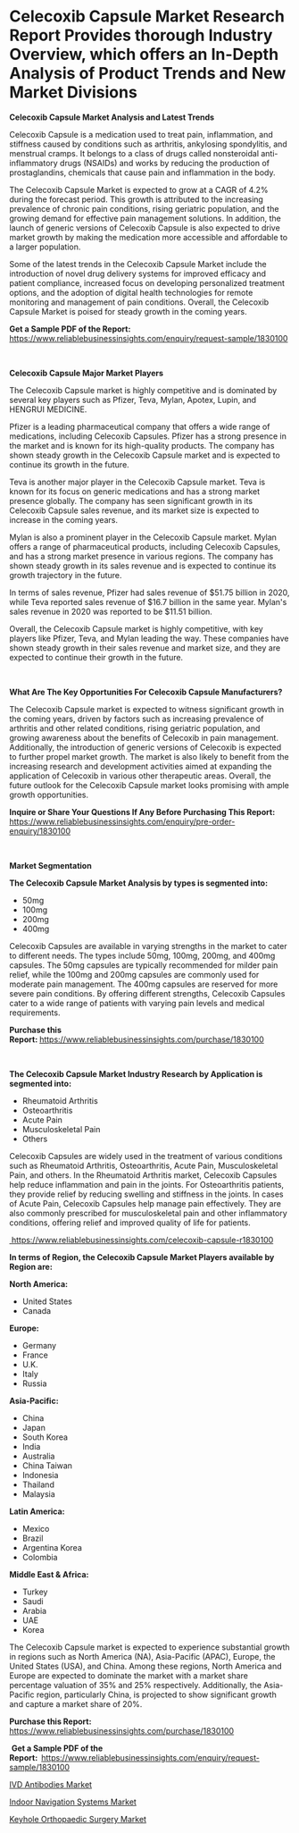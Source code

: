 <p><h1>Celecoxib Capsule Market Research Report Provides thorough Industry Overview, which offers an In-Depth Analysis of Product Trends and New Market Divisions</h1></p><p><strong>Celecoxib Capsule Market Analysis and Latest Trends</strong></p>
<p><p>Celecoxib Capsule is a medication used to treat pain, inflammation, and stiffness caused by conditions such as arthritis, ankylosing spondylitis, and menstrual cramps. It belongs to a class of drugs called nonsteroidal anti-inflammatory drugs (NSAIDs) and works by reducing the production of prostaglandins, chemicals that cause pain and inflammation in the body.</p><p>The Celecoxib Capsule Market is expected to grow at a CAGR of 4.2% during the forecast period. This growth is attributed to the increasing prevalence of chronic pain conditions, rising geriatric population, and the growing demand for effective pain management solutions. In addition, the launch of generic versions of Celecoxib Capsule is also expected to drive market growth by making the medication more accessible and affordable to a larger population.</p><p>Some of the latest trends in the Celecoxib Capsule Market include the introduction of novel drug delivery systems for improved efficacy and patient compliance, increased focus on developing personalized treatment options, and the adoption of digital health technologies for remote monitoring and management of pain conditions. Overall, the Celecoxib Capsule Market is poised for steady growth in the coming years.</p></p>
<p><strong>Get a Sample PDF of the Report:&nbsp;</strong> <a href="https://www.reliablebusinessinsights.com/enquiry/request-sample/1830100">https://www.reliablebusinessinsights.com/enquiry/request-sample/1830100</a></p>
<p>&nbsp;</p>
<p><strong>Celecoxib Capsule Major Market Players</strong></p>
<p><p>The Celecoxib Capsule market is highly competitive and is dominated by several key players such as Pfizer, Teva, Mylan, Apotex, Lupin, and HENGRUI MEDICINE.</p><p>Pfizer is a leading pharmaceutical company that offers a wide range of medications, including Celecoxib Capsules. Pfizer has a strong presence in the market and is known for its high-quality products. The company has shown steady growth in the Celecoxib Capsule market and is expected to continue its growth in the future.</p><p>Teva is another major player in the Celecoxib Capsule market. Teva is known for its focus on generic medications and has a strong market presence globally. The company has seen significant growth in its Celecoxib Capsule sales revenue, and its market size is expected to increase in the coming years.</p><p>Mylan is also a prominent player in the Celecoxib Capsule market. Mylan offers a range of pharmaceutical products, including Celecoxib Capsules, and has a strong market presence in various regions. The company has shown steady growth in its sales revenue and is expected to continue its growth trajectory in the future.</p><p>In terms of sales revenue, Pfizer had sales revenue of $51.75 billion in 2020, while Teva reported sales revenue of $16.7 billion in the same year. Mylan's sales revenue in 2020 was reported to be $11.51 billion.</p><p>Overall, the Celecoxib Capsule market is highly competitive, with key players like Pfizer, Teva, and Mylan leading the way. These companies have shown steady growth in their sales revenue and market size, and they are expected to continue their growth in the future.</p></p>
<p>&nbsp;</p>
<p><strong>What Are The Key Opportunities For Celecoxib Capsule Manufacturers?</strong></p>
<p><p>The Celecoxib Capsule market is expected to witness significant growth in the coming years, driven by factors such as increasing prevalence of arthritis and other related conditions, rising geriatric population, and growing awareness about the benefits of Celecoxib in pain management. Additionally, the introduction of generic versions of Celecoxib is expected to further propel market growth. The market is also likely to benefit from the increasing research and development activities aimed at expanding the application of Celecoxib in various other therapeutic areas. Overall, the future outlook for the Celecoxib Capsule market looks promising with ample growth opportunities.</p></p>
<p><strong>Inquire or Share Your Questions If Any Before Purchasing This Report:</strong> <a href="https://www.reliablebusinessinsights.com/enquiry/pre-order-enquiry/1830100">https://www.reliablebusinessinsights.com/enquiry/pre-order-enquiry/1830100</a></p>
<p>&nbsp;</p>
<p><strong>Market Segmentation</strong></p>
<p><strong>The Celecoxib Capsule Market Analysis by types is segmented into:</strong></p>
<p><ul><li>50mg</li><li>100mg</li><li>200mg</li><li>400mg</li></ul></p>
<p><p>Celecoxib Capsules are available in varying strengths in the market to cater to different needs. The types include 50mg, 100mg, 200mg, and 400mg capsules. The 50mg capsules are typically recommended for milder pain relief, while the 100mg and 200mg capsules are commonly used for moderate pain management. The 400mg capsules are reserved for more severe pain conditions. By offering different strengths, Celecoxib Capsules cater to a wide range of patients with varying pain levels and medical requirements.</p></p>
<p><strong>Purchase this Report:&nbsp;</strong><a href="https://www.reliablebusinessinsights.com/purchase/1830100">https://www.reliablebusinessinsights.com/purchase/1830100</a></p>
<p>&nbsp;</p>
<p><strong>The Celecoxib Capsule Market Industry Research by Application is segmented into:</strong></p>
<p><ul><li>Rheumatoid Arthritis</li><li>Osteoarthritis</li><li>Acute Pain</li><li>Musculoskeletal Pain</li><li>Others</li></ul></p>
<p><p>Celecoxib Capsules are widely used in the treatment of various conditions such as Rheumatoid Arthritis, Osteoarthritis, Acute Pain, Musculoskeletal Pain, and others. In the Rheumatoid Arthritis market, Celecoxib Capsules help reduce inflammation and pain in the joints. For Osteoarthritis patients, they provide relief by reducing swelling and stiffness in the joints. In cases of Acute Pain, Celecoxib Capsules help manage pain effectively. They are also commonly prescribed for musculoskeletal pain and other inflammatory conditions, offering relief and improved quality of life for patients.</p></p>
<p><a href="https://www.reliablebusinessinsights.com/celecoxib-capsule-r1830100">&nbsp;https://www.reliablebusinessinsights.com/celecoxib-capsule-r1830100</a></p>
<p><strong>In terms of Region, the Celecoxib Capsule Market Players available by Region are:</strong></p>
<p>
    <p> <strong> North America: </strong>
        <ul>
            <li>United States</li>
            <li>Canada</li>
        </ul>
        </p> 
    <p> <strong> Europe: </strong>
        <ul>
            <li>Germany</li>
            <li>France</li>
            <li>U.K.</li>
            <li>Italy</li>
            <li>Russia</li>
        </ul>
        </p> 
    <p> <strong> Asia-Pacific: </strong>
        <ul>
            <li>China</li>
            <li>Japan</li>
            <li>South Korea</li>
            <li>India</li>
            <li>Australia</li>
            <li>China Taiwan</li>
            <li>Indonesia</li>
            <li>Thailand</li>
            <li>Malaysia</li>
        </ul>
        </p> 
    <p> <strong> Latin America: </strong>
        <ul>
            <li>Mexico</li>
            <li>Brazil</li>
            <li>Argentina Korea</li>
            <li>Colombia</li>
        </ul>
        </p> 
    <p> <strong> Middle East & Africa: </strong>
        <ul>
            <li>Turkey</li>
            <li>Saudi</li>
            <li>Arabia</li>
            <li>UAE</li>
            <li>Korea</li>
        </ul>
    </p>
    </p>
<p><p>The Celecoxib Capsule market is expected to experience substantial growth in regions such as North America (NA), Asia-Pacific (APAC), Europe, the United States (USA), and China. Among these regions, North America and Europe are expected to dominate the market with a market share percentage valuation of 35% and 25% respectively. Additionally, the Asia-Pacific region, particularly China, is projected to show significant growth and capture a market share of 20%.</p></p>
<p><strong>Purchase this Report: </strong><a href="https://www.reliablebusinessinsights.com/purchase/1830100">https://www.reliablebusinessinsights.com/purchase/1830100</a></p>
<p>&nbsp;<strong>Get a Sample PDF of the Report:&nbsp;&nbsp;</strong><a href="https://www.reliablebusinessinsights.com/enquiry/request-sample/1830100">https://www.reliablebusinessinsights.com/enquiry/request-sample/1830100</a></p>
<p><strong></strong></p>
<p><p><a href="https://github.com/NaomieConner2023/Market-Research-Report-List-1/blob/main/ivd-antibodies-market.md">IVD Antibodies Market</a></p><p><a href="https://github.com/EbonyHane1955/Market-Research-Report-List-2/blob/main/indoor-navigation-systems-market.md">Indoor Navigation Systems Market</a></p><p><a href="https://github.com/iprahimabdulrahmman/Market-Research-Report-List-1/blob/main/keyhole-orthopaedic-surgery-market.md">Keyhole Orthopaedic Surgery Market</a></p></p>